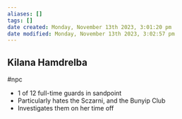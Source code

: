 ```yaml
---
aliases: []
tags: []
date created: Monday, November 13th 2023, 3:01:20 pm
date modified: Monday, November 13th 2023, 3:02:57 pm
---
```


## Kilana Hamdrelba

#npc

- 1 of 12 full-time guards in sandpoint
- Particularly hates the Sczarni, and the Bunyip Club
- Investigates them on her time off
